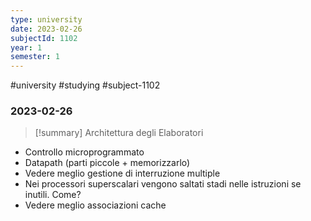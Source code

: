 ```yaml
---
type: university
date: 2023-02-26
subjectId: 1102
year: 1
semester: 1
---
```

#university #studying #subject-1102
### 2023-02-26
> [!summary] Architettura degli Elaboratori

- Controllo microprogrammato
- Datapath (parti piccole + memorizzarlo)
- Vedere meglio gestione di interruzione multiple
- Nei processori superscalari vengono saltati stadi nelle istruzioni se inutili. Come?
- Vedere meglio associazioni cache
